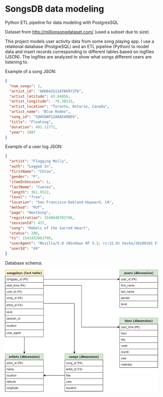 # SongsDB data modeling
Python ETL pipeline for data modeling with PostgresSQL

Dataset from http://millionsongdataset.com/ (used a subset due to size)

This project models user activity data from some song playing app. I use a relational database (PostgreSQL) and an ETL pipeline (Python) to model data and insert records corresponding to different tables based on logfiles (JSON). The logfiles are analyzed to show what songs different users are listening to.

Example of a song JSON:
```JSON
{
  "num_songs": 1,
  "artist_id": "ARD842G1187B997376",
  "artist_latitude": 43.64856,
  "artist_longitude": -79.38533,
  "artist_location": "Toronto, Ontario, Canada",
  "artist_name": "Blue Rodeo",
  "song_id": "SOHUOAP12A8AE488E9",
  "title": "Floating",
  "duration": 491.12771,
  "year": 1987
}
```

Example of a user log JSON:

```JSON
{
  "artist": "Flogging Molly",
  "auth": "Logged In",
  "firstName": "Chloe",
  "gender": "F",
  "itemInSession": 1,
  "lastName": "Cuevas",
  "length": 361.9522,
  "level": "free",
  "location": "San Francisco-Oakland-Hayward, CA",
  "method": "PUT",
  "page": "NextSong",
  "registration": 1540940782796,
  "sessionId": 437,
  "song": "Rebels of the Sacred Heart",
  "status": 200,
  "ts": 1541932063796,
  "userAgent": "Mozilla/5.0 (Windows NT 5.1; rv:31.0) Gecko/20100101 Firefox/31.0",
  "userId": "49"
}
```


Database schema:

![Architecture](https://github.com/CrisBuda/SongsDB-data-modeling/blob/master/db.jpg)
